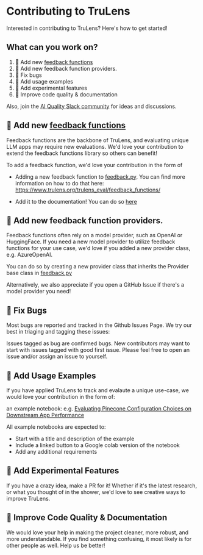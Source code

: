 # Contributing to TruLens

Interested in contributing to TruLens? Here's how to get started!
## What can you work on?

1. 💪 Add new [feedback functions](https://www.trulens.org/trulens_eval/feedback_functions/)
2. 🤝 Add new feedback function providers.
3. 🐛 Fix bugs
4. 🎉 Add usage examples
5. 🧪 Add experimental features
6. 📄 Improve code quality & documentation

Also, join the [AI Quality Slack community](https://communityinviter.com/apps/aiqualityforum/josh) for ideas and discussions.

## 💪 Add new [feedback functions](https://www.trulens.org/trulens_eval/feedback_functions/)

Feedback functions are the backbone of TruLens, and evaluating unique LLM apps may require new evaluations. We'd love your contribution to extend the feedback functions library so others can benefit!

To add a feedback function, we'd love your contribution in the form of
- Adding a new feedback function to [feedback.py](https://github.com/truera/trulens/blob/main/trulens_eval/trulens_eval/feedback.py). You can find more information on how to do that here: https://www.trulens.org/trulens_eval/feedback_functions/

- Add it to the documentation! You can do so [here](https://github.com/truera/trulens/blob/main/trulens_eval/examples/feedback_functions.ipynb)

## 🤝 Add new feedback function providers.

Feedback functions often rely on a model provider, such as OpenAI or HuggingFace. If you need a new model provider to utilize feedback functions for your use case, we'd love if you added a new provider class, e.g. AzureOpenAI.

You can do so by creating a new provider class that inherits the Provider base class in [feedback.py](https://github.com/truera/trulens/blob/main/trulens_eval/trulens_eval/feedback.py)

Alternatively, we also appreciate if you open a GitHub Issue if there's a model provider you need!

## 🐛 Fix Bugs
Most bugs are reported and tracked in the Github Issues Page. We try our best in triaging and tagging these issues:

Issues tagged as bug are confirmed bugs.
New contributors may want to start with issues tagged with good first issue.
Please feel free to open an issue and/or assign an issue to yourself.

## 🎉 Add Usage Examples
If you have applied TruLens to track and evalaute a unique use-case, we would love your contribution in the form of:

an example notebook: e.g. [Evaluating Pinecone Configuration Choices on Downstream App Performance](https://github.com/truera/trulens/blob/main/trulens_eval/examples/vector-dbs/pinecone/constructing_optimal_pinecone.ipynb)

All example notebooks are expected to:
* Start with a title and description of the example
* Include a linked button to a Google colab version of the notebook
* Add any additional requirements

## 🧪 Add Experimental Features
If you have a crazy idea, make a PR for it! Whether if it's the latest research, or what you thought of in the shower, we'd love to see creative ways to improve TruLens.

## 📄 Improve Code Quality & Documentation
We would love your help in making the project cleaner, more robust, and more understandable. If you find something confusing, it most likely is for other people as well. Help us be better!